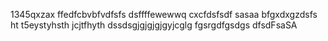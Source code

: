 1345qxzax
ffedfcbvbfvdfsfs
dsffffewewwq
cxcfdsfsdf
sasaa
bfgxdxgzdsfs
ht
t5eystyhsth
jcjtfhyth
dssdsgjgjgjgjgyjcglg
fgsrgdfgsdgs
dfsdFsaSA
